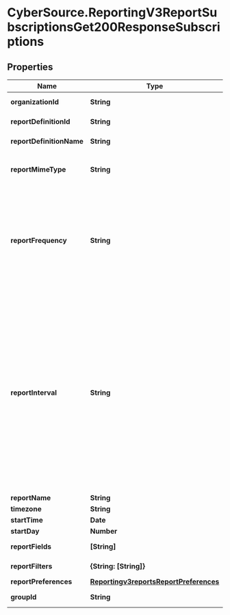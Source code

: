 # CyberSource.ReportingV3ReportSubscriptionsGet200ResponseSubscriptions

## Properties
Name | Type | Description | Notes
------------ | ------------- | ------------- | -------------
**organizationId** | **String** | Selected Organization Id | [optional] 
**reportDefinitionId** | **String** | Report Definition Id | [optional] 
**reportDefinitionName** | **String** | Report Definition Class | [optional] 
**reportMimeType** | **String** | Report Format                          Valid values: - application/xml - text/csv  | [optional] 
**reportFrequency** | **String** | 'Report Frequency' **NOTE: Do not document USER_DEFINED Frequency field in developer center**  Valid values: - DAILY - WEEKLY - MONTHLY - USER_DEFINED  | [optional] 
**reportInterval** | **String** | If the reportFrequency is User-defined, reportInterval should be in **ISO 8601 time format** Please refer the following link to know more about ISO 8601 format.[Rfc Time Format](https://en.wikipedia.org/wiki/ISO_8601#Durations)  **Example time format for 2 hours and 30 Mins:**   - PT2H30M **NOTE: Do not document reportInterval field in developer center**  | [optional] 
**reportName** | **String** | Report Name | [optional] 
**timezone** | **String** | Time Zone | [optional] 
**startTime** | **Date** | Start Time | [optional] 
**startDay** | **Number** | Start Day | [optional] 
**reportFields** | **[String]** | List of all fields String values | [optional] 
**reportFilters** | **{String: [String]}** | List of filters to apply | [optional] 
**reportPreferences** | [**Reportingv3reportsReportPreferences**](Reportingv3reportsReportPreferences.md) |  | [optional] 
**groupId** | **String** | Id for the selected group. | [optional] 


